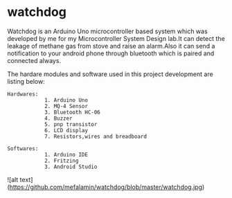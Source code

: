 # watchdog

Watchdog is an Arduino Uno microcontroller based system which was developed by me for my Microcontroller System Design lab.It can detect the 
leakage of methane gas from stove and raise an alarm.Also it can send a notification to your android phone through bluetooth which is paired and connected always.

The hardare modules and software used in this project development are listing below:

    Hardwares:
                1. Arduino Uno
                2. MQ-4 Sensor
                3. Bluetooth HC-06
                4. Buzzer
                5. pnp transistor
                6. LCD display
                7. Resistors,wires and breadboard
    
    Softwares:
                1. Arduino IDE
                2. Fritzing
                3. Android Studio 


![alt text] (https://github.com/mefalamin/watchdog/blob/master/watchdog.jpg)
